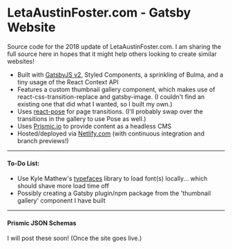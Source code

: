 # LetaAustinFoster.com - Gatsby Website

Source code for the 2018 update of LetaAustinFoster.com. I am sharing the full source here in hopes that it might help others looking to create similar websites!

- Built with [GatsbyJS v2](http://www.gatsbyjs.org), Styled Components, a sprinkling of Bulma, and a tiny usage of the React Context API
- Features a custom thumbnail gallery component, which makes use of react-css-transition-replace and gatsby-image. (I couldn't find an existing one that did what I wanted, so I built my own.)
- Uses [react-pose](https://popmotion.io/pose/) for page transitions. (I'll probably swap over the transitions in the gallery to use Pose as well.)
- Uses [Prismic.io](https://prismic.io/) to provide content as a headless CMS
- Hosted/deployed via [Netlify.com](https://netlify.com/) (with continuous integration and branch previews!)

---

#### To-Do List:

- Use Kyle Mathew's [typefaces](https://github.com/KyleAMathews/typefaces) library to load font(s) locally... which should shave more load time off
- Possibly creating a Gatsby plugin/npm package from the 'thumbnail gallery' component I have built

---

#### Prismic JSON Schemas

I will post these soon! (Once the site goes live.)
